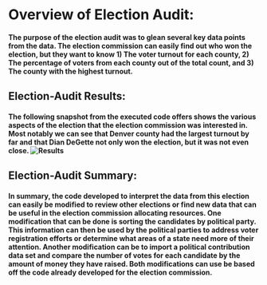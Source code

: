 # Overview of Election Audit:
#### The purpose of the election audit was to glean several key data points from the data. The election commission can easily find out who won the election, but they want to know 1) The voter turnout for each county, 2) The percentage of voters from each county out of the total count, and 3) The county with the highest turnout.
## Election-Audit Results: 
#### The following snapshot from the executed code offers shows the various aspects of the election that the election commission was interested in. Most notably we can see that Denver county had the largest turnout by far and that Dian DeGette not only won the election, but it was not even close. ![Results](https://github.com/Brooks2210/Election-Analysis/analysis/Results.PNG)
## Election-Audit Summary: 
#### In summary, the code developed to interpret the data from this election can easily be modified to review other elections or find new data that can be useful in the election commission allocating resources. One modification that can be done is sorting the candidates by political party. This information can then be used by the political parties to address voter registration efforts or determine what areas of a state need more of their attention. Another modification can be to import a political contribution data set and compare the number of votes for each candidate by the amount of money they have raised. Both modifications can use be based off the code already developed for the election commission.
